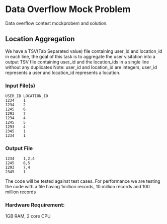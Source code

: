 # Data Overflow Mock Problem
Data overflow contest mockprobem and solution.
## Location Aggregation
We have a TSV(Tab Separated value) file containing user_id and location_id in each line, the goal of this task is to aggregate the user visitation into a output TSV file containing user_id and the location_ids in a single line without any duplicates
Note: user_id and location_id are integers, user_id represents a user and location_id represents a location.

### Input File(s)
```
USER_ID LOCATION_ID
1234    1
1234    2
1245    6
1293    7
1234    4
1245    5
1293    4
2345    1
1234    1
```
  
### Output File
```
1234    1,2,4
1245    6,5
1293    7,4
2345    1
```

The code will be tested against test cases.
For performance we are testing the code with a file having 1million records, 10 million records and 100 million records
### Hardware Requirement:
 1GB RAM, 2 core CPU
